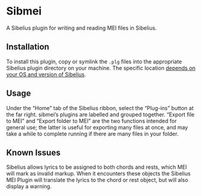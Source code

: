 Sibmei
======

A Sibelius plugin for writing and reading MEI files in Sibelius.


Installation
------------

To install this plugin, copy or symlink the `.plg` files into the appropriate Sibelius plugin directory on your machine. The specific location [depends on your OS and version of Sibelius](http://www.sibelius.com/download/plugins/index.html?help=install).


Usage
------------

Under the “Home” tab of the Sibelius ribbon, select the “Plug-ins” button at the far right. sibmei’s plugins are labelled and grouped together. “Export file to MEI” and “Export folder to MEI” are the two functions intended for general use; the latter is useful for exporting many files at once, and may take a while to complete running if there are many files in your folder.

Known Issues
-------------
Sibelius allows lyrics to be assigned to both chords and rests, which MEI will mark as invalid markup. When it encounters these objects the Sibelius MEI Plugin will translate the lyrics to the chord or rest object, but will also display a warning.
